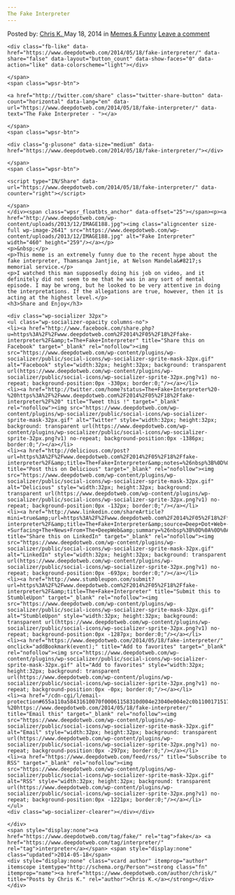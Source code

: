 ```yaml
---
The Fake Interpreter
---
```

<article class="post-listing post-2640 post type-post status-publish format-standard has-post-thumbnail hentry category-memes tag-fake tag-interpreter">
    <div class="post-inner">
    <p class="post-meta">
    <span>Posted by: <a href="https://www.deepdotweb.com/author/chrisk/" title="">Chris K. </a></span>
    <span>May 18, 2014</span>
    <span>in <a href="https://www.deepdotweb.com/category/memes/" rel="category tag">Memes &amp; Funny</a></span>
    <span><a href="https://www.deepdotweb.com/2014/05/18/fake-interpreter/#respond">Leave a comment</a></span>
    </p>
    <div class="clear"></div>
    <div class="entry">
    <div class="wp-socializer-buttons clearfix">
    <span class="wpsr-btn">
    
    <div class="fb-like" data-href="https://www.deepdotweb.com/2014/05/18/fake-interpreter/" data-share="false" data-layout="button_count" data-show-faces="0" data-action="like" data-colorscheme="light"></div>
    
    </span>
    <span class="wpsr-btn">
    
    <a href="http://twitter.com/share" class="twitter-share-button" data-count="horizontal" data-lang="en" data-url="https://www.deepdotweb.com/2014/05/18/fake-interpreter/" data-text="The Fake Interpreter - "></a>
    
    </span>
    <span class="wpsr-btn">
    
    <div class="g-plusone" data-size="medium" data-href="https://www.deepdotweb.com/2014/05/18/fake-interpreter/"></div>
    
    </span>
    <span class="wpsr-btn">
    
    <script type="IN/Share" data-url="https://www.deepdotweb.com/2014/05/18/fake-interpreter/" data-counter="right"></script>
    
    </span>
    </div><span class="wpsr_floatbts_anchor" data-offset="25"></span><p><a href="http://www.deepdotweb.com/wp-content/uploads/2013/12/IMAGE188.jpg"><img class="aligncenter size-full wp-image-2641" src="https://www.deepdotweb.com/wp-content/uploads/2013/12/IMAGE188.jpg" alt="Fake Interpreter" width="460" height="259"/></a></p>
    <p>&nbsp;</p>
    <p>This meme is an extremely funny due to the recent hype about the fake interpreter, Thamsanqa Jantjie, at Nelson Mandela&#8217;s memorial service.</p>
    <p>I watched this man supposedly doing his job on video, and it definitely did not seem to me that he was in any sort of mental episode. I may be wrong, but he looked to be very attentive in doing the interpretations. If the allegations are true, however, then it is acting at the highest level.</p>
    <h3>Share and Enjoy</h3>
    
    <div class="wp-socializer 32px">
    <ul class="wp-socializer-opacity columns-no">
    <li><a href="http://www.facebook.com/share.php?u=https%3A%2F%2Fwww.deepdotweb.com%2F2014%2F05%2F18%2Ffake-interpreter%2F&amp;t=The+Fake+Interpreter" title="Share this on Facebook" target="_blank" rel="nofollow"><img src="https://www.deepdotweb.com/wp-content/plugins/wp-socializer/public/social-icons/wp-socializer-sprite-mask-32px.gif" alt="Facebook" style="width:32px; height:32px; background: transparent url(https://www.deepdotweb.com/wp-content/plugins/wp-socializer/public/social-icons/wp-socializer-sprite-32px.png?v1) no-repeat; background-position:0px -330px; border:0;"/></a></li>
    <li><a href="http://twitter.com/home?status=The+Fake+Interpreter%20-%20https%3A%2F%2Fwww.deepdotweb.com%2F2014%2F05%2F18%2Ffake-interpreter%2F%20" title="Tweet this !" target="_blank" rel="nofollow"><img src="https://www.deepdotweb.com/wp-content/plugins/wp-socializer/public/social-icons/wp-socializer-sprite-mask-32px.gif" alt="Twitter" style="width:32px; height:32px; background: transparent url(https://www.deepdotweb.com/wp-content/plugins/wp-socializer/public/social-icons/wp-socializer-sprite-32px.png?v1) no-repeat; background-position:0px -1386px; border:0;"/></a></li>
    <li><a href="http://delicious.com/post?url=https%3A%2F%2Fwww.deepdotweb.com%2F2014%2F05%2F18%2Ffake-interpreter%2F&amp;title=The+Fake+Interpreter&amp;notes=%26nbsp%3B%0D%0A%0D%0AThis+meme+is+an+extremely+funny+due+to+the+recent+hype+about+the+fake+interpreter%2C%C2%A0Thamsanqa+Jantjie%2C+at+Nelson+Mandela%27s+memorial+service.%0D%0A%0D%0AI+watched+this+man+supposedly+doing+his+job+on+video%2C+and+it+definitely+did+not+seem+to+me+t" title="Post this on Delicious" target="_blank" rel="nofollow"><img src="https://www.deepdotweb.com/wp-content/plugins/wp-socializer/public/social-icons/wp-socializer-sprite-mask-32px.gif" alt="Delicious" style="width:32px; height:32px; background: transparent url(https://www.deepdotweb.com/wp-content/plugins/wp-socializer/public/social-icons/wp-socializer-sprite-32px.png?v1) no-repeat; background-position:0px -132px; border:0;"/></a></li>
    <li><a href="http://www.linkedin.com/shareArticle?mini=true&amp;url=https%3A%2F%2Fwww.deepdotweb.com%2F2014%2F05%2F18%2Ffake-interpreter%2F&amp;title=The+Fake+Interpreter&amp;source=Deep+Dot+Web+-+Surfacing+The+News+From+The+DeepWeb&amp;summary=%26nbsp%3B%0D%0A%0D%0AThis+meme+is+an+extremely+funny+due+to+the+recent+hype+about+the+fake+interpreter%2C%C2%A0Thamsanqa+Jantjie%2C+at+Nelson+Mandela%27s+memorial+service.%0D%0A%0D%0AI+watched+this+man+supposedly+doing+his+job+on+video%2C+and+it+definitely+did+not+seem+to+me+t" title="Share this on LinkedIn" target="_blank" rel="nofollow"><img src="https://www.deepdotweb.com/wp-content/plugins/wp-socializer/public/social-icons/wp-socializer-sprite-mask-32px.gif" alt="LinkedIn" style="width:32px; height:32px; background: transparent url(https://www.deepdotweb.com/wp-content/plugins/wp-socializer/public/social-icons/wp-socializer-sprite-32px.png?v1) no-repeat; background-position:0px -693px; border:0;"/></a></li>
    <li><a href="http://www.stumbleupon.com/submit?url=https%3A%2F%2Fwww.deepdotweb.com%2F2014%2F05%2F18%2Ffake-interpreter%2F&amp;title=The+Fake+Interpreter" title="Submit this to StumbleUpon" target="_blank" rel="nofollow"><img src="https://www.deepdotweb.com/wp-content/plugins/wp-socializer/public/social-icons/wp-socializer-sprite-mask-32px.gif" alt="StumbleUpon" style="width:32px; height:32px; background: transparent url(https://www.deepdotweb.com/wp-content/plugins/wp-socializer/public/social-icons/wp-socializer-sprite-32px.png?v1) no-repeat; background-position:0px -1287px; border:0;"/></a></li>
    <li><a href="https://www.deepdotweb.com/2014/05/18/fake-interpreter/" onclick="addBookmark(event);" title="Add to favorites" target="_blank" rel="nofollow"><img src="https://www.deepdotweb.com/wp-content/plugins/wp-socializer/public/social-icons/wp-socializer-sprite-mask-32px.gif" alt="Add to favorites" style="width:32px; height:32px; background: transparent url(https://www.deepdotweb.com/wp-content/plugins/wp-socializer/public/social-icons/wp-socializer-sprite-32px.png?v1) no-repeat; background-position:0px -0px; border:0;"/></a></li>
    <li><a href="/cdn-cgi/l/email-protection#655a110a58431610070f00061158310d004e23040e004e2c0b11001715170011001743070a011c584057530b071615405627405521405524405521405524310d0c16X+meme+is+an+extremely+funny+due+to+the+recent+hype+about+the+fake+interpreter%2C%C2%A0Thamsanqa+Jantjie%2C+at+Nelson+Mandela%27s+memorial+service.%0D%0A%0D%0AI+watched+this+man+supposedly+doing+his+job+on+video%2C+and+it+definitely+did+not+seem+to+me+t%20-%20https://www.deepdotweb.com/2014/05/18/fake-interpreter/" title="Email this" target="_blank" rel="nofollow"><img src="https://www.deepdotweb.com/wp-content/plugins/wp-socializer/public/social-icons/wp-socializer-sprite-mask-32px.gif" alt="Email" style="width:32px; height:32px; background: transparent url(https://www.deepdotweb.com/wp-content/plugins/wp-socializer/public/social-icons/wp-socializer-sprite-32px.png?v1) no-repeat; background-position:0px -297px; border:0;"/></a></li>
    <li><a href="https://www.deepdotweb.com/feed/rss/" title="Subscribe to RSS" target="_blank" rel="nofollow"><img src="https://www.deepdotweb.com/wp-content/plugins/wp-socializer/public/social-icons/wp-socializer-sprite-mask-32px.gif" alt="RSS" style="width:32px; height:32px; background: transparent url(https://www.deepdotweb.com/wp-content/plugins/wp-socializer/public/social-icons/wp-socializer-sprite-32px.png?v1) no-repeat; background-position:0px -1221px; border:0;"/></a></li>
    </ul>
    <div class="wp-socializer-clearer"></div></div>
    
    </div>
    <span style="display:none"><a href="https://www.deepdotweb.com/tag/fake/" rel="tag">fake</a> <a href="https://www.deepdotweb.com/tag/interpreter/" rel="tag">interpreter</a></span> <span style="display:none" class="updated">2014-05-18</span>
    <div style="display:none" class="vcard author" itemprop="author" itemscope itemtype="http://schema.org/Person"><strong class="fn" itemprop="name"><a href="https://www.deepdotweb.com/author/chrisk/" title="Posts by Chris K." rel="author">Chris K.</a></strong></div>
    </div>
</article>

